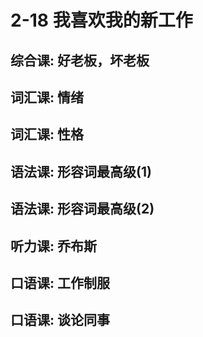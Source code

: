 # 2-18 我喜欢我的新工作

## 综合课: 好老板，坏老板

## 词汇课: 情绪

## 词汇课: 性格

## 语法课: 形容词最高级(1)

## 语法课: 形容词最高级(2)

## 听力课: 乔布斯

## 口语课: 工作制服

## 口语课: 谈论同事